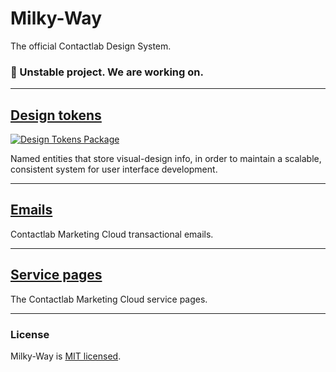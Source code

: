 # Milky-Way

The official Contactlab Design System.

### 🚧 Unstable project. We are working on.

---

## [Design tokens](./packages/design-tokens)

[![Design Tokens Package][design-tokens-badge]][design-tokens]

Named entities that store visual-design info, in order to maintain a scalable, consistent system for user interface development.

---

## [Emails](./packages/emails)

Contactlab Marketing Cloud transactional emails.

---

## [Service pages](./packages/service-pages)

The Contactlab Marketing Cloud service pages.

---

### License

Milky-Way is [MIT licensed](./LICENSE).

[design-tokens]: https://www.npmjs.com/package/@contactlab/ds-tokens
[design-tokens-badge]: https://flat.badgen.net/npm/v/@contactlab/ds-tokens?icon=npm&label=npm%20package
